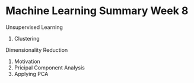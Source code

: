 # Machine Learning Summary Week 8

Unsupervised Learning
1. Clustering

Dimensionality Reduction
1. Motivation
1. Pricipal Component Analysis
1. Applying PCA
